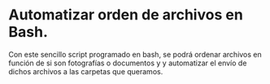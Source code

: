 # Automatizar orden de archivos en Bash.

Con este sencillo script programado en bash, se podrá ordenar archivos en función de si son fotografías o documentos y y automatizar el envío de dichos archivos a las carpetas que queramos.

